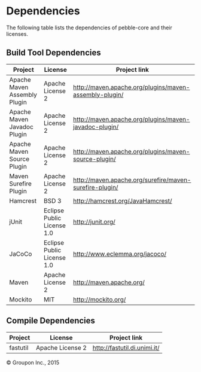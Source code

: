 Dependencies
============

The following table lists the dependencies of pebble-core and their licenses.

Build Tool Dependencies
-----------------------

 Project                      | License                    | Project link
------------------------------|----------------------------|------------------------------------------------------
 Apache Maven Assembly Plugin | Apache License 2           | http://maven.apache.org/plugins/maven-assembly-plugin/
 Apache Maven Javadoc Plugin  | Apache License 2           | http://maven.apache.org/plugins/maven-javadoc-plugin/
 Apache Maven Source Plugin   | Apache License 2           | http://maven.apache.org/plugins/maven-source-plugin/
 Maven Surefire Plugin        | Apache License 2           | http://maven.apache.org/surefire/maven-surefire-plugin/
 Hamcrest                     | BSD 3                      | http://hamcrest.org/JavaHamcrest/
 jUnit                        | Eclipse Public License 1.0 | http://junit.org/
 JaCoCo                       | Eclipse Public License 1.0 | http://www.eclemma.org/jacoco/
 Maven                        | Apache License 2           | http://maven.apache.org/
 Mockito                      | MIT                        | http://mockito.org/


Compile Dependencies
--------------------

 Project                      | License                    | Project link
------------------------------|----------------------------|------------------------------------------------------
 fastutil                     | Apache License 2           | http://fastutil.di.unimi.it/

&copy; Groupon Inc., 2015
